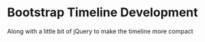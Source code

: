 # Bootstrap Timeline Development

Along with a little bit of jQuery to make the timeline more compact